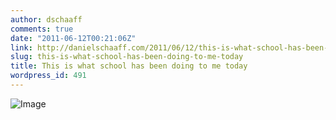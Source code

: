 ```yaml
---
author: dschaaff
comments: true
date: "2011-06-12T00:21:06Z"
link: http://danielschaaff.com/2011/06/12/this-is-what-school-has-been-doing-to-me-today/
slug: this-is-what-school-has-been-doing-to-me-today
title: This is what school has been doing to me today
wordpress_id: 491
---
```


![Image](http://posterous.com/getfile/files.posterous.com/danielschaaff/7JCYvke0jGEwZJcU40b8LbT7e50ufPgKRuDssJbugjKTabJmBmCNSYPe3Acv/image.tiff.converted.jpg)

  


  

